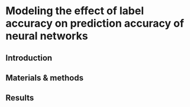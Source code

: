 # Modeling the effect of label accuracy on prediction accuracy of neural networks

## Introduction

## Materials & methods

## Results
